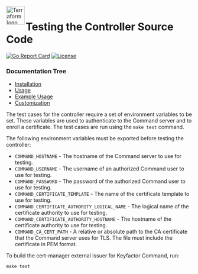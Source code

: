 <a href="https://kubernetes.io">
    <img src="https://raw.githubusercontent.com/cert-manager/cert-manager/d53c0b9270f8cd90d908460d69502694e1838f5f/logo/logo-small.png" alt="Terraform logo" title="K8s" align="left" height="50" />
</a>

# Testing the Controller Source Code

[![Go Report Card](https://goreportcard.com/badge/github.com/Keyfactor/command-cert-manager-issuer)](https://goreportcard.com/report/github.com/Keyfactor/command-cert-manager-issuer)
[![License](https://img.shields.io/badge/License-Apache%202.0-blue.svg)](https://img.shields.io/badge/License-Apache%202.0-blue.svg)


### Documentation Tree
* [Installation](install.markdown)
* [Usage](config_usage.markdown)
* [Example Usage](example.markdown)
* [Customization](annotations.markdown)

The test cases for the controller require a set of environment variables to be set. These variables are used to
authenticate to the Command server and to enroll a certificate. The test cases are run using the `make test` command.

The following environment variables must be exported before testing the controller:
* `COMMAND_HOSTNAME` - The hostname of the Command server to use for testing.
* `COMMAND_USERNAME` - The username of an authorized Command user to use for testing.
* `COMMAND_PASSWORD` - The password of the authorized Command user to use for testing.
* `COMMAND_CERTIFICATE_TEMPLATE` - The name of the certificate template to use for testing.
* `COMMAND_CERTIFICATE_AUTHORITY_LOGICAL_NAME` - The logical name of the certificate authority to use for testing.
* `COMMAND_CERTIFICATE_AUTHORITY_HOSTNAME` - The hostname of the certificate authority to use for testing.
* `COMMAND_CA_CERT_PATH` - A relative or absolute path to the CA certificate that the Command server uses for TLS. The file must include the certificate in PEM format.

To build the cert-manager external issuer for Keyfactor Command, run:
```shell
make test
```